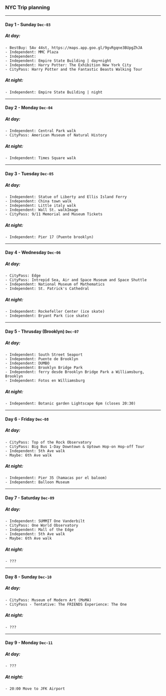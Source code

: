 ### NYC Trip planning

---
#### Day 1 - Sunday `Dec-03`
##### At day:
    - BestBuy: 5Av 44st, https://maps.app.goo.gl/9gvRgqne3BUpgZhJA
    - Independent: MMC Plaza
    - Independent: 
    - Independent: Empire State Building | day+night
    - Independent: Harry Potter: The Exhibition New York City
    - CityPass: Harry Potter and the Fantastic Beasts Walking Tour
##### At night:
    - Independent: Empire State Building | night

---
#### Day 2 - Monday `Dec-04`
##### At day:
    - Independent: Central Park walk
    - CityPass: American Museum of Natural History
##### At night:
    - Independent: Times Square walk

---
#### Day 3 - Tuesday `Dec-05`
##### At day:
    - Independent: Statue of Liberty and Ellis Island Ferry
    - Independent: China town walk
    - Independent: Little italy walk
    - Independent: Wall St. walkImage
    - CityPass: 9/11 Memorial and Museum Tickets
##### At night:
    - Independent: Pier 17 (Puente brooklyn)

---
#### Day 4 - Wednesday `Dec-06`
##### At day:
    - CityPass: Edge
    - CityPass: Intrepid Sea, Air and Space Museum and Space Shuttle
    - Independent: National Museum of Mathematics
    - Independent: St. Patrick's Cathedral
##### At night:
    - Independent: Rockefeller Center (ice skate)
    - Independent: Bryant Park (ice skate)

---
#### Day 5 - Thrusday (Brooklyn) `Dec-07`
##### At day:
    - Independent: South Street Seaport
    - Independent: Puente de Brooklyn
    - Independent: DUMBO
    - Independent: Brooklyn Bridge Park
    - Independent: ferry desde Brooklyn Bridge Park a Williamsburg, Brooklyn
    - Independent: Fotos en Williamsburg
##### At night:
    - Independent: Botanic garden Lightscape 6pm (closes 20:30)

---
#### Day 6 - Friday `Dec-08`
##### At day:
    - CityPass: Top of the Rock Observatory
    - CityPass: Big Bus 1-Day Downtown & Uptown Hop-on Hop-off Tour
    - Independent: 5th Ave walk
    - Maybe: 6th Ave walk
##### At night:
    - Independent: Pier 35 (hamacas por el baloom)
    - Independent: Balloon Museum

---
#### Day 7 - Saturday `Dec-09`
##### At day:
    - Independent: SUMMIT One Vanderbilt
    - CityPass: One World Observatory
    - Independent: Mall of the Edge
    - Independent: 5th Ave walk
    - Maybe: 6th Ave walk
##### At night:
    - ???

---
#### Day 8 - Sunday `Dec-10`
##### At day:
    - CityPass: Museum of Modern Art (MoMA)
    - CityPass - Tentative: The FRIENDS Experience: The One
##### At night:
    - ???

---
#### Day 9 - Monday `Dec-11`
##### At day:
    - ???
##### At night:
    - 20:00 Move to JFK Airport
